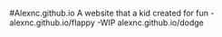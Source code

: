 #Alexnc.github.io
A website that a kid created for fun
-alexnc.github.io/flappy
-WIP alexnc.github.io/dodge
